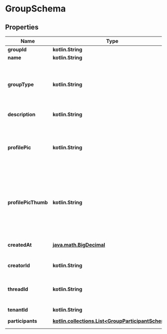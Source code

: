
# GroupSchema

## Properties
Name | Type | Description | Notes
------------ | ------------- | ------------- | -------------
**groupId** | **kotlin.String** | Group ID |  [optional]
**name** | **kotlin.String** | Group Name |  [optional]
**groupType** | **kotlin.String** | Type of group. for example privte/public. only private is supported as of now. |  [optional]
**description** | **kotlin.String** | Description of group |  [optional]
**profilePic** | **kotlin.String** | Profile pic url. use chatServer URL as prefix to generate complete URL  |  [optional]
**profilePicThumb** | **kotlin.String** | Profile pic thumbnail url. use chatServer URL as prefix to generate complete URL  |  [optional]
**createdAt** | [**java.math.BigDecimal**](java.math.BigDecimal.md) | Group creation epoch timeStamp |  [optional]
**creatorId** | **kotlin.String** | appUserId of creator |  [optional]
**threadId** | **kotlin.String** | ThreadId associated with group. To be used for chat |  [optional]
**tenantId** | **kotlin.String** | Tenant ID |  [optional]
**participants** | [**kotlin.collections.List&lt;GroupParticipantSchema&gt;**](GroupParticipantSchema.md) | List of participants |  [optional]



